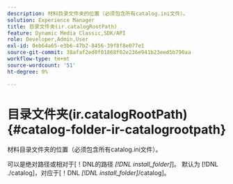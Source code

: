 ```yaml
---
description: 材料目录文件夹的位置（必须包含所有catalog.ini文件）。
solution: Experience Manager
title: 目录文件夹(ir.catalogRootPath)
feature: Dynamic Media Classic,SDK/API
role: Developer,Admin,User
exl-id: 0eb64a65-e3b6-47b2-8456-39f8f8e077e1
source-git-commit: 38afaf2ed0f01868f02e236e941b23eed5b790aa
workflow-type: tm+mt
source-wordcount: '51'
ht-degree: 0%

---
```


# 目录文件夹(ir.catalogRootPath){#catalog-folder-ir-catalogrootpath}

材料目录文件夹的位置（必须包含所有catalog.ini文件）。

可以是绝对路径或相对于[！DNL的路径 *[!DNL install_folder]*]。 默认为 [!DNL ./catalog]，对应于[！DNL *[!DNL install_folder]*/catalog]。
